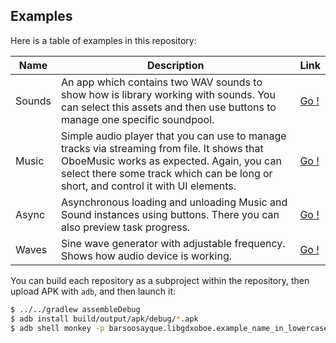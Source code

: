 ## Examples

Here is a table of examples in this repository:

| Name | Description | Link |
|------|-------------|------|
| Sounds | An app which  contains two WAV sounds to show how is library working with sounds. You can select this assets and then use buttons to manage one specific soundpool. | [Go !](./examples/sounds) |
| Music | Simple audio player that you can use to manage tracks via streaming from file. It shows that OboeMusic works as expected. Again, you can select there some track which can be long or short, and control it with UI elements. | [Go !](./examples/music) |
| Async | Asynchronous loading and unloading Music and Sound instances using buttons. There you can also preview task progress. | [Go !](./examples/async) |
| Waves | Sine wave generator with adjustable frequency. Shows how audio device is working. | [Go !](./examples/waves) |

You can build each repository as a subproject within the repository, then upload APK with `adb`, and then launch it:

```bash
$ ../../gradlew assembleDebug
$ adb install build/output/apk/debug/*.apk
$ adb shell monkey -p barsoosayque.libgdxoboe.example_name_in_lowercase_here 1
```